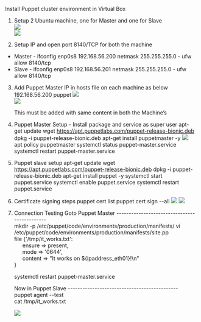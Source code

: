 Install Puppet cluster environment in Virtual Box

1. Setup 2 Ubuntu machine, one for Master and one for Slave</br>
![](https://i.imgur.com/Znmmhor.png)</br>
![](https://i.imgur.com/2gUvPET.png)

2. Setup IP and open port 8140/TCP for both the machine
* Master
        - ifconfig enp0s8 192.168.56.200 netmask 255.255.255.0
        - ufw allow 8140/tcp
* Slave
        - ifconfig enp0s8 192.168.56.201 netmask 255.255.255.0
        - ufw allow 8140/tcp

3. Add Puppet Master IP in hosts file on each machine as below
192.168.56.200 puppet
![](https://i.imgur.com/IIib4Qr.png)</br>
![](https://i.imgur.com/Ut38wvR.png)

    This must be added with same content in both the Machine’s

4. Puppet Master Setup - Install package and service as super user
apt-get update
wget https://apt.puppetlabs.com/puppet-release-bionic.deb
dpkg -i puppet-release-bionic.deb
apt-get install puppetmaster -y
![](https://i.imgur.com/L8XKP2D.png)</br>
apt policy puppetmaster
systemctl status puppet-master.service
systemctl restart puppet-master.service

5. Puppet slave setup
apt-get update
wget https://apt.puppetlabs.com/puppet-release-bionic.deb
dpkg -i puppet-release-bionic.deb
apt-get install puppet -y
systemctl start puppet.service
systemctl enable puppet.service
systemctl restart puppet.service

6. Certificate signing steps
puppet cert list
puppet cert sign --all
![](https://i.imgur.com/gg8Ke9G.png)
![](https://i.imgur.com/zCz3ygG.png)

7. Connection Testing
Goto Puppet Master ---------------------------------------------</br>
mkdir -p /etc/puppet/code/environments/production/manifests/
vi /etc/puppet/code/environments/production/manifests/site.pp</br>
file {'/tmp/it\_works.txt':</br>
`   `ensure   => present,</br>
`   `mode     => '0644',</br>
`   `content  => "It works on ${ipaddress\_eth01}!\n" </br>
}

    systemctl restart puppet-master.service

    Now in Puppet Slave ---------------------------------------------</br>
puppet agent --test</br>
cat /tmp/it\_works.txt

    ![](https://i.imgur.com/8uFsDDT.png)


